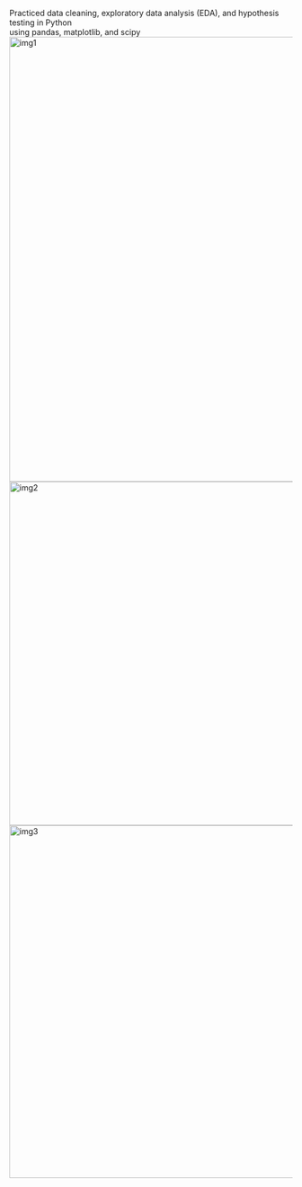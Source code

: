 Practiced data cleaning, exploratory data analysis (EDA), and hypothesis testing in Python   
using pandas, matplotlib, and scipy    
<img width="791" alt="img1" src="https://github.com/celsogonzalezlopez/python_projects/assets/139835671/86163af6-dfaa-4cc2-8dac-b5d618dc205e">    
<img width="611" alt="img2" src="https://github.com/celsogonzalezlopez/python_projects/assets/139835671/5c9c8d5f-36d6-455f-b520-5ee7976c28de">    
<img width="627" alt="img3" src="https://github.com/celsogonzalezlopez/python_projects/assets/139835671/d4a3220a-623b-46c7-8314-6ff53c1c75c4">

